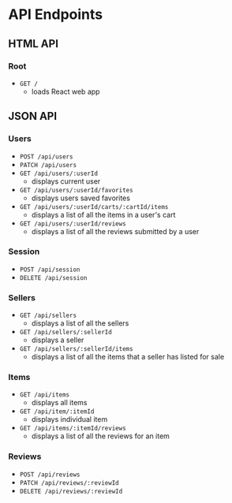 # API Endpoints

## HTML API

### Root

* `GET /`
  * loads React web app

## JSON API

### Users

* `POST /api/users`
* `PATCH /api/users`
* `GET /api/users/:userId`
  * displays current user
* `GET /api/users/:userId/favorites`
  * displays users saved favorites 
* `GET /api/users/:userId/carts/:cartId/items`
  * displays a list of all the items in a user's cart
* `GET /api/users/:userId/reviews`
  * displays a list of all the reviews submitted by a user

### Session

* `POST /api/session`
* `DELETE /api/session`

### Sellers

* `GET /api/sellers`
  * displays a list of all the sellers
* `GET /api/sellers/:sellerId`
  * displays a seller
* `GET /api/sellers/:sellerId/items`
  * displays a list of all the items that a seller has listed for sale

### Items

* `GET /api/items`
  * displays all items
* `GET /api/item/:itemId`
  * displays individual item
* `GET /api/items/:itemId/reviews`
  * displays a list of all the reviews for an item

### Reviews

* `POST /api/reviews`
* `PATCH /api/reviews/:reviewId`
* `DELETE /api/reviews/:reviewId`
